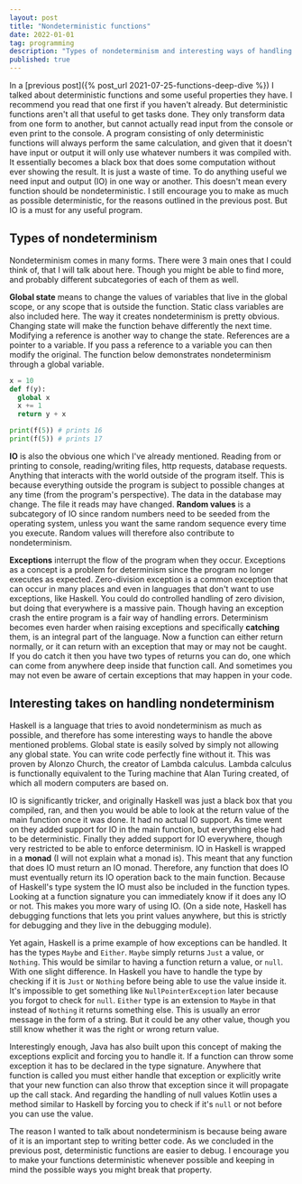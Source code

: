 ```yaml
---
layout: post
title: "Nondeterministic functions"
date: 2022-01-01
tag: programming
description: "Types of nondeterminism and interesting ways of handling them."
published: true
---
```


In a [previous post]({% post_url 2021-07-25-functions-deep-dive %}) I talked about deterministic functions and some useful properties they have. I recommend you read that one first if you haven't already. But deterministic functions aren't all that useful to get tasks done. They only transform data from one form to another, but cannot actually read input from the console or even print to the console. A program consisting of only deterministic functions will always perform the same calculation, and given that it doesn't have input or output it will only use whatever numbers it was compiled with. It essentially becomes a black box that does some computation without ever showing the result. It is just a waste of time. To do anything useful we need input and output (IO) in one way or another. This doesn't mean every function should be nondeterministic. I still encourage you to make as much as possible deterministic, for the reasons outlined in the previous post. But IO is a must for any useful program.

<!--Nondeterministic vs deterministic. Black boxes aren't very useful.-->

## Types of nondeterminism
Nondeterminism comes in many forms. There were 3 main ones that I could think of, that I will talk about here. Though you might be able to find more, and probably different subcategories of each of them as well.

**Global state** means to change the values of variables that live in the global scope, or any scope that is outside the function. Static class variables are also included here. The way it creates nondeterminism is pretty obvious. Changing state will make the function behave differently the next time. Modifying a reference is another way to change the state. References are a pointer to a variable. If you pass a reference to a variable you can then modify the original. The function below demonstrates nondeterminism through a global variable.
```py
x = 10
def f(y):
  global x
  x += 1
  return y + x

print(f(5)) # prints 16
print(f(5)) # prints 17
```

**IO** is also the obvious one which I've already mentioned. Reading from or printing to console, reading/writing files, http requests, database requests. Anything that interacts with the world outside of the program itself. This is because everything outside the program is subject to possible changes at any time (from the program's perspective). The data in the database may change. The file it reads may have changed. **Random values** is a subcategory of IO since random numbers need to be seeded from the operating system, unless you want the same random sequence every time you execute. Random values will therefore also contribute to nondeterminism.

**Exceptions** interrupt the flow of the program when they occur. Exceptions as a concept is a problem for determinism since the program no longer executes as expected. Zero-division exception is a common exception that can occur in many places and even in languages that don't want to use exceptions, like Haskell. You could do controlled handling of zero division, but doing that everywhere is a massive pain. Though having an exception crash the entire program is a fair way of handling errors. Determinism becomes even harder when raising exceptions and specifically **catching** them, is an integral part of the language. Now a function can either return normally, or it can return with an exception that may or may not be caught. If you do catch it then you have two types of returns you can do, one which can come from anywhere deep inside that function call. And sometimes you may not even be aware of certain exceptions that may happen in your code.

## Interesting takes on handling nondeterminism
Haskell is a language that tries to avoid nondeterminism as much as possible, and therefore has some interesting ways to handle the above mentioned problems. Global state is easily solved by simply not allowing any global state. You can write code perfectly fine without it. This was proven by Alonzo Church, the creator of Lambda calculus. Lambda calculus is functionally equivalent to the Turing machine that Alan Turing created, of which all modern computers are based on.

IO is significantly tricker, and originally Haskell was just a black box that you compiled, ran, and then you would be able to look at the return value of the main function once it was done. It had no actual IO support. As time went on they added support for IO in the main function, but everything else had to be deterministic. Finally they added support for IO everywhere, though very restricted to be able to enforce determinism. IO in Haskell is wrapped in a **monad** (I will not explain what a monad is). This meant that any function that does IO must return an IO monad. Therefore, any function that does IO must eventually return its IO operation back to the main function. Because of Haskell's type system the IO must also be included in the function types. Looking at a function signature you can immediately know if it does any IO or not. This makes you more wary of using IO. (On a side note, Haskell has debugging functions that lets you print values anywhere, but this is strictly for debugging and they live in the debugging module).

Yet again, Haskell is a prime example of how exceptions can be handled. It has the types `Maybe` and `Either`. `Maybe` simply returns `Just` a value, or `Nothing`. This would be similar to having a function return a value, or `null`. With one slight difference. In Haskell you have to handle the type by checking if it is `Just` or `Nothing` before being able to use the value inside it. It's impossible to get something like `NullPointerException` later because you forgot to check for `null`. `Either` type is an extension to `Maybe` in that instead of `Nothing` it returns something else. This is usually an error message in the form of a string. But it could be any other value, though you still know whether it was the right or wrong return value. 

Interestingly enough, Java has also built upon this concept of making the exceptions explicit and forcing you to handle it. If a function can throw some exception it has to be declared in the type signature. Anywhere that function is called you must either handle that exception or explicitly write that your new function can also throw that exception since it will propagate up the call stack. And regarding the handling of null values Kotlin uses a method similar to Haskell by forcing you to check if it's `null` or not before you can use the value.

The reason I wanted to talk about nondeterminism is because being aware of it is an important step to writing better code. As we concluded in the previous post, deterministic functions are easier to debug. I encourage you to make your functions deterministic whenever possible and keeping in mind the possible ways you might break that property.
